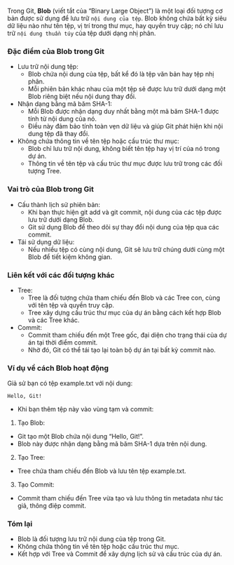 Trong Git, **Blob** (viết tắt của “Binary Large Object”) là một loại đối tượng cơ bản được sử dụng để lưu trữ `nội dung của tệp`. Blob không chứa bất kỳ siêu dữ liệu nào như tên tệp, vị trí trong thư mục, hay quyền truy cập; nó chỉ lưu trữ `nội dung thuần túy` của tệp dưới dạng nhị phân.

### Đặc điểm của Blob trong Git

* Lưu trữ nội dung tệp:
  * Blob chứa nội dung của tệp, bất kể đó là tệp văn bản hay tệp nhị phân.
  * Mỗi phiên bản khác nhau của một tệp sẽ được lưu trữ dưới dạng một Blob riêng biệt nếu nội dung thay đổi.
* Nhận dạng bằng mã băm SHA-1:
  * Mỗi Blob được nhận dạng duy nhất bằng một mã băm SHA-1 được tính từ nội dung của nó.
  * Điều này đảm bảo tính toàn vẹn dữ liệu và giúp Git phát hiện khi nội dung tệp đã thay đổi.
* Không chứa thông tin về tên tệp hoặc cấu trúc thư mục:
  * Blob chỉ lưu trữ nội dung, không biết tên tệp hay vị trí của nó trong dự án.
  * Thông tin về tên tệp và cấu trúc thư mục được lưu trữ trong các đối tượng Tree.

### Vai trò của Blob trong Git

* Cấu thành lịch sử phiên bản:
  * Khi bạn thực hiện git add và git commit, nội dung của các tệp được lưu trữ dưới dạng Blob.
  * Git sử dụng Blob để theo dõi sự thay đổi nội dung của tệp qua các commit.
* Tái sử dụng dữ liệu:
  * Nếu nhiều tệp có cùng nội dung, Git sẽ lưu trữ chúng dưới cùng một Blob để tiết kiệm không gian.

### Liên kết với các đối tượng khác

* Tree:
  * Tree là đối tượng chứa tham chiếu đến Blob và các Tree con, cùng với tên tệp và quyền truy cập.
  * Tree xây dựng cấu trúc thư mục của dự án bằng cách kết hợp Blob và các Tree khác.
* Commit:
  * Commit tham chiếu đến một Tree gốc, đại diện cho trạng thái của dự án tại thời điểm commit.
  * Nhờ đó, Git có thể tái tạo lại toàn bộ dự án tại bất kỳ commit nào.

### Ví dụ về cách Blob hoạt động

Giả sử bạn có tệp example.txt với nội dung:

```text
Hello, Git!
```

* Khi bạn thêm tệp này vào vùng tạm và commit:

1. Tạo Blob:

* Git tạo một Blob chứa nội dung “Hello, Git!”.
* Blob này được nhận dạng bằng mã băm SHA-1 dựa trên nội dung.

2. Tạo Tree:

* Tree chứa tham chiếu đến Blob và lưu tên tệp example.txt.

3. Tạo Commit:

* Commit tham chiếu đến Tree vừa tạo và lưu thông tin metadata như tác giả, thông điệp commit.

### Tóm lại

* Blob là đối tượng lưu trữ nội dung của tệp trong Git.
* Không chứa thông tin về tên tệp hoặc cấu trúc thư mục.
* Kết hợp với Tree và Commit để xây dựng lịch sử và cấu trúc của dự án.
